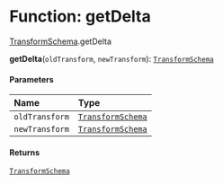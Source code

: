 # Function: getDelta

[TransformSchema](/en/auto-docs/editor/modules/TransformSchema.md).getDelta

**getDelta**(`oldTransform`, `newTransform`): [`TransformSchema`](/en/auto-docs/editor/interfaces/TransformSchema-1.md)

#### Parameters

| Name | Type |
| :------ | :------ |
| `oldTransform` | [`TransformSchema`](/en/auto-docs/editor/interfaces/TransformSchema-1.md) |
| `newTransform` | [`TransformSchema`](/en/auto-docs/editor/interfaces/TransformSchema-1.md) |

#### Returns

[`TransformSchema`](/en/auto-docs/editor/interfaces/TransformSchema-1.md)
